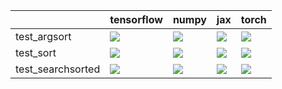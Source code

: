 |                   | tensorflow                                                                                                                                                                             | numpy                                                                                                                                                                                  | jax                                                                                                                                                                                    | torch                                                                                                                                                                                  |
|:------------------|:---------------------------------------------------------------------------------------------------------------------------------------------------------------------------------------|:---------------------------------------------------------------------------------------------------------------------------------------------------------------------------------------|:---------------------------------------------------------------------------------------------------------------------------------------------------------------------------------------|:---------------------------------------------------------------------------------------------------------------------------------------------------------------------------------------|
| test_argsort      | <a href="https://github.com/unifyai/ivy/actions/runs/4588728136/jobs/8103151468" rel="noopener noreferrer" target="_blank"><img src=https://img.shields.io/badge/-success-success></a> | <a href="https://github.com/unifyai/ivy/actions/runs/4588728136/jobs/8103151468" rel="noopener noreferrer" target="_blank"><img src=https://img.shields.io/badge/-success-success></a> | <a href="https://github.com/unifyai/ivy/actions/runs/4588728136/jobs/8103151468" rel="noopener noreferrer" target="_blank"><img src=https://img.shields.io/badge/-success-success></a> | <a href="https://github.com/unifyai/ivy/actions/runs/4588728136/jobs/8103151468" rel="noopener noreferrer" target="_blank"><img src=https://img.shields.io/badge/-success-success></a> |
| test_sort         | <a href="https://github.com/unifyai/ivy/actions/runs/4560623400/jobs/8045747566" rel="noopener noreferrer" target="_blank"><img src=https://img.shields.io/badge/-success-success></a> | <a href="https://github.com/unifyai/ivy/actions/runs/4560623400/jobs/8045747566" rel="noopener noreferrer" target="_blank"><img src=https://img.shields.io/badge/-success-success></a> | <a href="https://github.com/unifyai/ivy/actions/runs/4588728136/jobs/8103151468" rel="noopener noreferrer" target="_blank"><img src=https://img.shields.io/badge/-success-success></a> | <a href="https://github.com/unifyai/ivy/actions/runs/4560623400/jobs/8045747566" rel="noopener noreferrer" target="_blank"><img src=https://img.shields.io/badge/-success-success></a> |
| test_searchsorted | <a href="https://github.com/unifyai/ivy/actions/runs/4588728136/jobs/8103151468" rel="noopener noreferrer" target="_blank"><img src=https://img.shields.io/badge/-success-success></a> | <a href="https://github.com/unifyai/ivy/actions/runs/4588728136/jobs/8103151468" rel="noopener noreferrer" target="_blank"><img src=https://img.shields.io/badge/-success-success></a> | <a href="https://github.com/unifyai/ivy/actions/runs/4588728136/jobs/8103151468" rel="noopener noreferrer" target="_blank"><img src=https://img.shields.io/badge/-success-success></a> | <a href="https://github.com/unifyai/ivy/actions/runs/4588728136/jobs/8103151468" rel="noopener noreferrer" target="_blank"><img src=https://img.shields.io/badge/-success-success></a> |